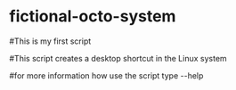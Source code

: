 # fictional-octo-system

#This is my first script

#This script creates a desktop shortcut in the Linux system

#for more information how use the script type --help

